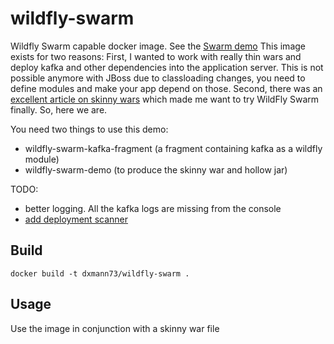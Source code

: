# wildfly-swarm

Wildfly Swarm capable docker image. See the [Swarm demo](https://wildfly-swarm.gitbooks.io/wildfly-swarm-users-guide/content/getting-started/basics.html)
This image exists for two reasons: 
First, I wanted to work with really thin wars and deploy kafka and other dependencies into the application server. This is not possible anymore with JBoss due to classloading changes, you need to define modules and make your app depend on those.
Second, there was an [excellent article on skinny wars](https://developers.redhat.com/blog/2017/08/24/the-skinny-on-fat-thin-hollow-and-uber/) which made me want to try WildFly Swarm finally.
So, here we are.

You need two things to use this demo:
- wildfly-swarm-kafka-fragment (a fragment containing kafka as a wildfly module)
- wildfly-swarm-demo (to produce the skinny war and hollow jar)

TODO: 
- better logging. All the kafka logs are missing from the console
- [add deployment scanner](https://www.phillip-kruger.com/post/hollowjars_deploymentscanner_and_why_wildflyswarm_is_cool/)

## Build
```
docker build -t dxmann73/wildfly-swarm .
```
## Usage
Use the image in conjunction with a skinny war file

